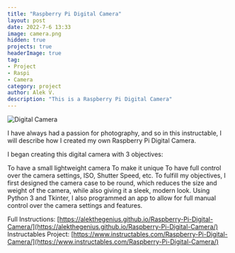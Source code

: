 ```yaml
---
title: "Raspberry Pi Digital Camera"
layout: post
date: 2022-7-6 13:33
image: camera.png
hidden: true
projects: true
headerImage: true
tag:
- Project
- Raspi
- Camera
category: project
author: Alek V.
description: "This is a Raspberry Pi Digital Camera"
---
```


![Digital Camera]([full_cam.jpg](https://raw.githubusercontent.com/alekthegenius/alekthegenius.github.io/main/full_cam.jpg))

I have always had a passion for photography, and so in this instructable, I will describe how I created my own Raspberry Pi Digital Camera.

I began creating this digital camera with 3 objectives:

To have a small lightweight camera
To make it unique
To have full control over the camera settings, ISO, Shutter Speed, etc.
To fulfill my objectives, I first designed the camera case to be round, which reduces the size and weight of the camera, while also giving it a sleek, modern look. Using Python 3 and Tkinter, I also programmed an app to allow for full manual control over the camera settings and features.

Full Instructions: [https://alekthegenius.github.io/Raspberry-Pi-Digital-Camera/](https://alekthegenius.github.io/Raspberry-Pi-Digital-Camera/)
Instructables Project: [https://www.instructables.com/Raspberry-Pi-Digital-Camera/](https://www.instructables.com/Raspberry-Pi-Digital-Camera/)
